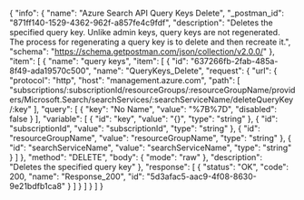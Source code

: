 {
  "info": {
    "name": "Azure Search API Query Keys Delete",
    "_postman_id": "871ff140-1529-4362-962f-a857fe4c9fdf",
    "description": "Deletes the specified query key. Unlike admin keys, query keys are not regenerated. The process for regenerating a query key is to delete and then recreate it.",
    "schema": "https://schema.getpostman.com/json/collection/v2.0.0/"
  },
  "item": [
    {
      "name": "query keys",
      "item": [
        {
          "id": "637266fb-2fab-485a-8f49-ada19570c500",
          "name": "QueryKeys_Delete",
          "request": {
            "url": {
              "protocol": "http",
              "host": "management.azure.com",
              "path": [
                "subscriptions/:subscriptionId/resourceGroups/:resourceGroupName/providers/Microsoft.Search/searchServices/:searchServiceName/deleteQueryKey/:key"
              ],
              "query": [
                {
                  "key": "No Name",
                  "value": "%7B%7D",
                  "disabled": false
                }
              ],
              "variable": [
                {
                  "id": "key",
                  "value": "{}",
                  "type": "string"
                },
                {
                  "id": "subscriptionId",
                  "value": "subscriptionId",
                  "type": "string"
                },
                {
                  "id": "resourceGroupName",
                  "value": "resourceGroupName",
                  "type": "string"
                },
                {
                  "id": "searchServiceName",
                  "value": "searchServiceName",
                  "type": "string"
                }
              ]
            },
            "method": "DELETE",
            "body": {
              "mode": "raw"
            },
            "description": "Deletes the specified query key"
          },
          "response": [
            {
              "status": "OK",
              "code": 200,
              "name": "Response_200",
              "id": "5d3afac5-aac9-4f08-8630-9e21bdfb1ca8"
            }
          ]
        }
      ]
    }
  ]
}